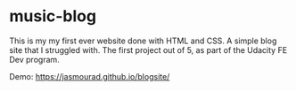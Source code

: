 # music-blog
This is my my first ever website done with HTML and CSS. A simple blog site that I struggled with. 
The first project out of 5, as part of the Udacity FE Dev program.

Demo: https://jasmourad.github.io/blogsite/ 

